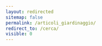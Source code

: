 ```yaml
---
layout: redirected
sitemap: false
permalink: /articoli_giardinaggio/
redirect_to: /cerca/
visible: 0
---
```

